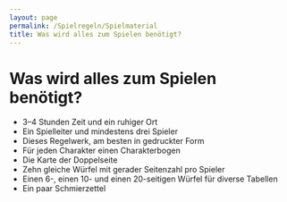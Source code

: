 ```yaml
---
layout: page
permalink: /Spielregeln/Spielmaterial
title: Was wird alles zum Spielen benötigt?
---
```


# Was wird alles zum Spielen benötigt?

- 3&ndash;4 Stunden Zeit und ein ruhiger Ort
- Ein Spielleiter und mindestens drei Spieler
- Dieses Regelwerk, am besten in gedruckter Form
- Für jeden Charakter einen Charakterbogen
- Die Karte der Doppelseite
- Zehn gleiche Würfel mit gerader Seitenzahl pro Spieler
- Einen 6-, einen 10- und einen 20-seitigen Würfel für diverse Tabellen
- Ein paar Schmierzettel

